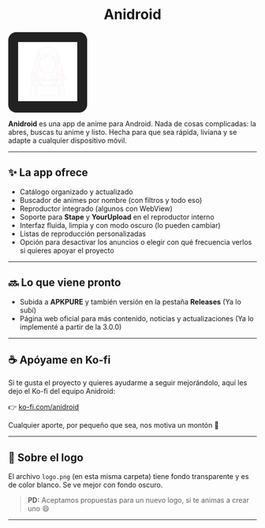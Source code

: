 <h1 align="center">Anidroid</h1>

<p align="center">
  <div align="center" style="background-color:#222; padding: 20px; border-radius: 16px; display: inline-block;">
    <img src="./logo.png" alt="Animedroid Logo" width="120"/>
  </div>
</p>

**Anidroid** es una app de anime para Android. Nada de cosas complicadas: la abres, buscas tu anime y listo. Hecha para que sea rápida, liviana y se adapte a cualquier dispositivo móvil.

---

## ✨ La app ofrece

- Catálogo organizado y actualizado  
- Buscador de animes por nombre (con filtros y todo eso)  
- Reproductor integrado (algunos con WebView)  
- Soporte para **Stape** y **YourUpload** en el reproductor interno 
- Interfaz fluida, limpia y con modo oscuro (lo pueden cambiar)  
- Listas de reproducción personalizadas  
- Opción para desactivar los anuncios o elegir con qué frecuencia verlos si quieres apoyar el proyecto  

---

## 🔜 Lo que viene pronto

- Subida a **APKPURE** y también versión en la pestaña **Releases** (Ya lo subí)
- Página web oficial para más contenido, noticias y actualizaciones (Ya lo implementé a partir de la 3.0.0)

---

## ☕ Apóyame en Ko-fi

Si te gusta el proyecto y quieres ayudarme a seguir mejorándolo, aquí les dejo el Ko-fi del equipo Anidroid:

👉 [ko-fi.com/anidroid](https://ko-fi.com/anidroid)

Cualquier aporte, por pequeño que sea, nos motiva un montón 💙

---

## 📌 Sobre el logo

El archivo `logo.png` (en esta misma carpeta) tiene fondo transparente y es de color blanco. Se ve mejor con fondo oscuro.

> **PD:** Aceptamos propuestas para un nuevo logo, si te animas a crear uno 😄

---
